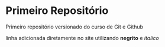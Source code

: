 # Primeiro Repositório

Primeiro repositório versionado do curso de Git e Github

linha adicionada diretamente no site
utilizando **negrito** e *italico*
